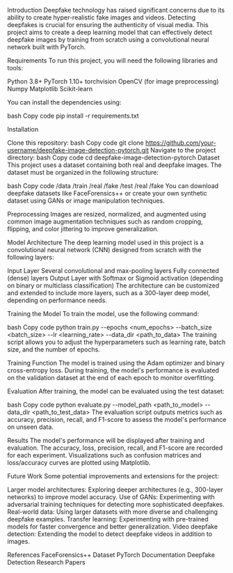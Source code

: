 Introduction
Deepfake technology has raised significant concerns due to its ability to create hyper-realistic fake images and videos. Detecting deepfakes is crucial for ensuring the authenticity of visual media. This project aims to create a deep learning model that can effectively detect deepfake images by training from scratch using a convolutional neural network built with PyTorch.




Requirements
To run this project, you will need the following libraries and tools:

Python 3.8+
PyTorch 1.10+
torchvision
OpenCV (for image preprocessing)
Numpy
Matplotlib
Scikit-learn



You can install the dependencies using:

bash
Copy code
pip install -r requirements.txt




Installation

Clone this repository:
bash
Copy code
git clone https://github.com/your-username/deepfake-image-detection-pytorch.git
Navigate to the project directory:
bash
Copy code
cd deepfake-image-detection-pytorch
Dataset
This project uses a dataset containing both real and deepfake images. The dataset must be organized in the following structure:

bash
Copy code
/data
    /train
        /real
        /fake
    /test
        /real
        /fake
You can download deepfake datasets like FaceForensics++ or create your own synthetic dataset using GANs or image manipulation techniques.




Preprocessing
Images are resized, normalized, and augmented using common image augmentation techniques such as random cropping, flipping, and color jittering to improve generalization.




Model Architecture
The deep learning model used in this project is a convolutional neural network (CNN) designed from scratch with the following layers:

Input Layer
Several convolutional and max-pooling layers
Fully connected (dense) layers
Output Layer with Softmax or Sigmoid activation (depending on binary or multiclass classification)
The architecture can be customized and extended to include more layers, such as a 300-layer deep model, depending on performance needs.




Training the Model
To train the model, use the following command:

bash
Copy code
python train.py --epochs <num_epochs> --batch_size <batch_size> --lr <learning_rate> --data_dir <path_to_data>
The training script allows you to adjust the hyperparameters such as learning rate, batch size, and the number of epochs.




Training Function
The model is trained using the Adam optimizer and binary cross-entropy loss. During training, the model's performance is evaluated on the validation dataset at the end of each epoch to monitor overfitting.




Evaluation
After training, the model can be evaluated using the test dataset:

bash
Copy code
python evaluate.py --model_path <path_to_model> --data_dir <path_to_test_data>
The evaluation script outputs metrics such as accuracy, precision, recall, and F1-score to assess the model's performance on unseen data.



Results
The model's performance will be displayed after training and evaluation. The accuracy, loss, precision, recall, and F1-score are recorded for each experiment. Visualizations such as confusion matrices and loss/accuracy curves are plotted using Matplotlib.



Future Work
Some potential improvements and extensions for the project:

Larger model architectures: Exploring deeper architectures (e.g., 300-layer networks) to improve model accuracy.
Use of GANs: Experimenting with adversarial training techniques for detecting more sophisticated deepfakes.
Real-world data: Using larger datasets with more diverse and challenging deepfake examples.
Transfer learning: Experimenting with pre-trained models for faster convergence and better generalization.
Video deepfake detection: Extending the model to detect deepfake videos in addition to images.


References
FaceForensics++ Dataset
PyTorch Documentation
Deepfake Detection Research Papers
